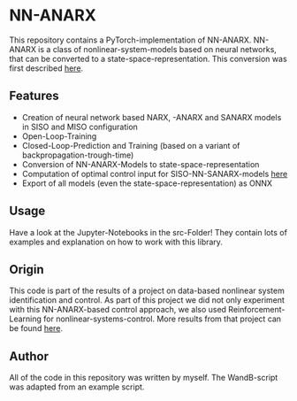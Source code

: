 # NN-ANARX
This repository contains a PyTorch-implementation of NN-ANARX. NN-ANARX is a class of nonlinear-system-models based on neural networks, that can be converted to a state-space-representation. This conversion was first described [here](https://www.sciencedirect.com/science/article/abs/pii/S000510980600118X). 
## Features
* Creation of neural network based NARX, -ANARX and SANARX models in SISO and MISO configuration
* Open-Loop-Training
* Closed-Loop-Prediction and Training (based on a variant of backpropagation-trough-time)
* Conversion of NN-ANARX-Models to state-space-representation
* Computation of optimal control input for SISO-NN-SANARX-models [here](https://ieeexplore.ieee.org/abstract/document/4433965)
* Export of all models (even the state-space-representation) as ONNX 

## Usage
Have a look at the Jupyter-Notebooks in the src-Folder! They contain lots of examples and explanation on how to work with this library.

## Origin
This code is part of the results of a project on data-based nonlinear system identification and control. As part of this project we did not only experiment with this NN-ANARX-based control approach, we also used Reinforcement-Learning for nonlinear-systems-control. More results from that project can be found [here](https://github.com/jubra97/Projektmodul). 

## Author
All of the code in this repository was written by myself. The WandB-script was adapted from an example script.
